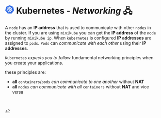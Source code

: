 # <img src="../../00-resources/img/k8s.png" width="30px"> **Kubernetes** - ***Networking*** 🖧

A `node` has an **IP address** that is used to communicate with other `nodes` in the cluster. If you are using `minikube` you can get the **IP address** of the `node` by running ```minikube ip```. When `kubernetes` is configured **IP addresses** are assigned to `pods`. `Pods` can *communicate with each other* using their **IP addresses**.
  
`Kubernetes` *expects you to follow* fundamental networking principles when you create your applications.  

these principles are:

* **all** `containers`/`pods` *can communicate to one another* without **NAT**
* **all** `nodes` *can communicate with all* `containers` without **NAT** and vice versa
  
<br>


[↩️](../README.md)
